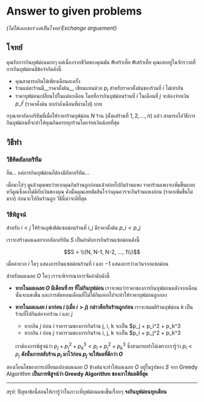 # Answer to given problems

*(ไม่ใช่เลกเชอร์ แต่เป็นโจทย์ Exchange arguement)*

## โจทย์

คุณรักการกินบุฟม่อนมากๆ แต่เนื่องจากชีวิตของคุณมัน #เศร้าเหี้ย #เศร้าเหี้ย คุณเลยอยู่ในจักรวาลที่การกินบุฟม่อนมีข้อจำกัดดังนี้

* คุณสามารถกินได้เพียงเดือนละครั้ง
* ร้านแต่ละร้านมี__ราคาตั้งต้น__ เขียนแทนด้วย $p_i$ สำหรับราคาตั้งต้นของร้านที่ $i$ ไม่เท่ากัน
* ราคาบุฟม่อนเปลี่ยนไปในแต่ละเดือน โดยที่การกินบุฟม่อนร้านที่ $i$ ในเดือนที่ $j$ จะต้องจ่ายเงิน $p\_i^j$ (ราคาตั้งต้น ยกกำลังเดือนที่ผ่านไป) บาท

กรุณาหาอัลกอริทึมที่เมื่อให้ราคาร้านบุฟม่อน $N$ ร้าน (ตั้งแต่ร้านที่ $1, 2, ..., n$) แล้ว สามารถไล่วิธีการกินบุฟม่อนที่จะทำให้คุณกินครบทุกร้านโดยจ่ายเงินน้อยที่สุด

## วิธีทำ

### วิธีคิดอัลกอริทึม

อืม... แค่การกินบุฟม่อนก็ต้องมีอัลกอริทึม...

เมื่อมาไล่ๆ ดูแล้วคุณพบว่าหากคุณกินร้านถูกก่อนแล้วค่อยไปกินร้านแพง ราคาร้านแพงจะเพิ่มขึ้นแบบทวีคูณซึ่งคงไม่ดีกับเงินของคุณ ดังนั้นคุณเลยตัดสินใจว่าคุณควรจะกินร้านแพงก่อน (ราคาเพิ่มขึ้นไม่มาก) ก่อนจะไปกินร้านถูก วิธีนี้น่าจะดีที่สุด

### วิธีพิสูจน์

สำหรับ $i < j$ ให้ร้านบุฟเฟ่ต์แซลม่อนร้านที่ $i, j$ มีราคาตั้งต้น $p\_i < p\_j$

เราจะสร้างผลเฉลยจากอัลกอริทึม $S$ เป็นลำดับการกินร้านแซลม่อนดังนี้

$$S = \\{N, N-1, N-2, ..., 1\\}$$

เมื่อค่าบวก $i$ ใดๆ แสดงการกินแซลม่อนร้านที่ $i$ และ $-1$ แสดงการว่างเว้นจากแซลม่อน

สำหรับผลเฉลย $O$ ใดๆ เราจะพิจารณาการจัดลำดับดังนี้

* __หากในผลเฉลย $O$ มีเดือนที่ $m$ ที่ไม่กินบุฟม่อน__ เราจะพบว่าราคาของการกินบุฟม่อนหลังจากเดือนนั้นจะแพงขึ้น และการตัดทอนเดือนที่ไม่ได้กินออกไปจะทำให้ราคาบุฟม่อนถูกกลง
* __หากในผลเฉลย $i$ มาก่อน $i$ (เมื่อ $i > j$) กล่าวคือกินร้านถูกก่อน__ เราจะสมมติร้านบุฟม่อน $k$ เป็นร้านที่ไปกินต่อจากร้าน $i$ และ $j$
    * หากกิน $j$ ก่อน $i$ ราคารวมของการกินร้าน j, i, k จะเป็น $p_j + p_i^2 + p_k^3
    * หากกิน $i$ ก่อน $j$ ราคารวมของการกินร้าน i, j, k จะเป็น $p_i + p_j^2 + p_k^3
     
    เราต้องการพิสูจน์ว่า $p_j + p_i^2 + p_k^3 < p_i + p_j^2 + p_k^3$ ซึ่งสามารถทำได้เพราะเรารู้ว่า $p_i < p_j$ __ดังนั้นการสลับร้าน $p_i$ มาไว้ก่อน $p_j$ จะให้ผลที่ดีกว่า $O$__

สองเงื่อนไขของการเปลี่ยนแปลงผลเฉลย $O$ ข้างต้นจะทำให้ผลเฉลย $O$ อยู่ในรูปของ $S$ จาก Greedy Algorithm __เป็นการพิสูจน์ว่า Greedy Algorithm ของเราให้ผลดีที่สุด__

---

สรุป: ปัญหาข้อนี้สอนให้เรารู้ว่าในภาวะที่บุฟม่อนแพงขึ้นเรื่อยๆ __จงกินบุฟม่อนทุกเดือน__
